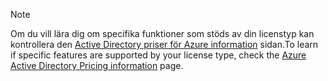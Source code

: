 > [!NOTE]
> <span data-ttu-id="be47b-101">Om du vill lära dig om specifika funktioner som stöds av din licenstyp kan kontrollera den [Active Directory priser för Azure information](https://azure.microsoft.com/pricing/details/active-directory/) sidan.</span><span class="sxs-lookup"><span data-stu-id="be47b-101">To learn if specific features are supported by your license type, check the [Azure Active Directory Pricing information](https://azure.microsoft.com/pricing/details/active-directory/) page.</span></span> 

